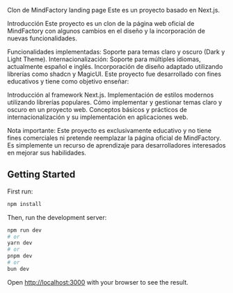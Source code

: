 Clon de MindFactory landing page
Este es un proyecto basado en Next.js.

Introducción
Este proyecto es un clon de la página web oficial de MindFactory con algunos cambios en el diseño y la incorporación de nuevas funcionalidades.

Funcionalidades implementadas:
Soporte para temas claro y oscuro (Dark y Light Theme).
Internacionalización: Soporte para múltiples idiomas, actualmente español e inglés.
Incorporación de diseño adaptado utilizando librerías como shadcn y MagicUI.
Este proyecto fue desarrollado con fines educativos y tiene como objetivo enseñar:

Introducción al framework Next.js.
Implementación de estilos modernos utilizando librerías populares.
Cómo implementar y gestionar temas claro y oscuro en un proyecto web.
Conceptos básicos y prácticos de internacionalización y su implementación en aplicaciones web.

Nota importante:
Este proyecto es exclusivamente educativo y no tiene fines comerciales ni pretende reemplazar la página oficial de MindFactory. Es simplemente un recurso de aprendizaje para desarrolladores interesados en mejorar sus habilidades.


## Getting Started

First run:

```bash
npm install
```

Then, run the development server:

```bash
npm run dev
# or
yarn dev
# or
pnpm dev
# or
bun dev
```

Open [http://localhost:3000](http://localhost:3000) with your browser to see the result.